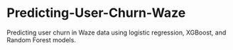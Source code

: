 # Predicting-User-Churn-Waze
Predicting user churn in Waze data using logistic regression, XGBoost, and Random Forest models.

